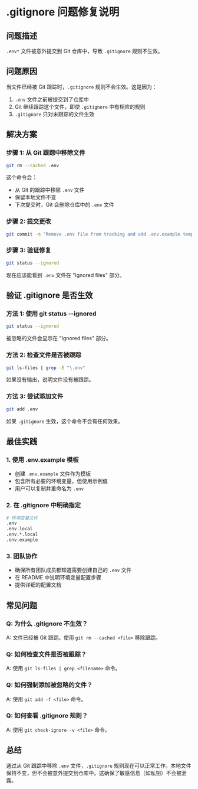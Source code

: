 # .gitignore 问题修复说明

## 问题描述
`.env*` 文件被意外提交到 Git 仓库中，导致 `.gitignore` 规则不生效。

## 问题原因
当文件已经被 Git 跟踪时，`.gitignore` 规则不会生效。这是因为：
1. `.env` 文件之前被提交到了仓库中
2. Git 继续跟踪这个文件，即使 `.gitignore` 中有相应的规则
3. `.gitignore` 只对未跟踪的文件生效

## 解决方案

### 步骤 1: 从 Git 跟踪中移除文件
```bash
git rm --cached .env
```
这个命令会：
- 从 Git 的跟踪中移除 `.env` 文件
- 保留本地文件不变
- 下次提交时，Git 会删除仓库中的 `.env` 文件

### 步骤 2: 提交更改
```bash
git commit -m "Remove .env file from tracking and add .env.example template"
```

### 步骤 3: 验证修复
```bash
git status --ignored
```
现在应该能看到 `.env` 文件在 "Ignored files" 部分。

## 验证 .gitignore 是否生效

### 方法 1: 使用 git status --ignored
```bash
git status --ignored
```
被忽略的文件会显示在 "Ignored files" 部分。

### 方法 2: 检查文件是否被跟踪
```bash
git ls-files | grep -E "\.env"
```
如果没有输出，说明文件没有被跟踪。

### 方法 3: 尝试添加文件
```bash
git add .env
```
如果 `.gitignore` 生效，这个命令不会有任何效果。

## 最佳实践

### 1. 使用 .env.example 模板
- 创建 `.env.example` 文件作为模板
- 包含所有必要的环境变量，但使用示例值
- 用户可以复制并重命名为 `.env`

### 2. 在 .gitignore 中明确指定
```bash
# 环境变量文件
.env
.env.local
.env.*.local
.env.example
```

### 3. 团队协作
- 确保所有团队成员都知道需要创建自己的 `.env` 文件
- 在 README 中说明环境变量配置步骤
- 提供详细的配置文档

## 常见问题

### Q: 为什么 .gitignore 不生效？
A: 文件已经被 Git 跟踪。使用 `git rm --cached <file>` 移除跟踪。

### Q: 如何检查文件是否被跟踪？
A: 使用 `git ls-files | grep <filename>` 命令。

### Q: 如何强制添加被忽略的文件？
A: 使用 `git add -f <file>` 命令。

### Q: 如何查看 .gitignore 规则？
A: 使用 `git check-ignore -v <file>` 命令。

## 总结
通过从 Git 跟踪中移除 `.env` 文件，`.gitignore` 规则现在可以正常工作。本地文件保持不变，但不会被意外提交到仓库中。这确保了敏感信息（如私钥）不会被泄露。 